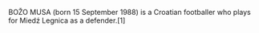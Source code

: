 BOŽO MUSA (born 15 September 1988) is a Croatian footballer who plays for Miedź Legnica as a defender.[1]
